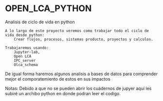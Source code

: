 # OPEN_LCA_PYTHON
Analisis de ciclo de vida en python  

    A lo largo de este proyecto veremos como trabajar todo el ciclo de vida desde python:
        Crear flujos, procesos, sistemas producto, proyectos y calculos. 
    
    Trabajaremos usando: 
        Jupyter-lab, 
        Open LCA
        IPC_server
        Olca_schema

De igual forma haremos algunos analisis a bases de datos para comprender mejor el comporatemiento de estos en sus impactos 


Notas:
    Debido a que no se pueden abrir los cuadernos de jupyer aquí les subiré un archibo python en donde podran leer el codigo. 
    
